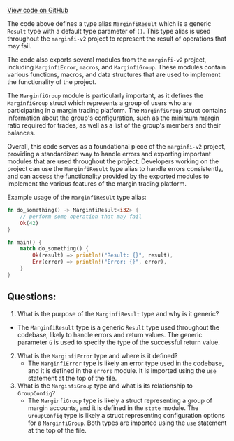 [View code on GitHub](https://github.com/mrgnlabs/marginfi-v2/src/prelude.rs)

The code above defines a type alias `MarginfiResult` which is a generic `Result` type with a default type parameter of `()`. This type alias is used throughout the `marginfi-v2` project to represent the result of operations that may fail. 

The code also exports several modules from the `marginfi-v2` project, including `MarginfiError`, `macros`, and `MarginfiGroup`. These modules contain various functions, macros, and data structures that are used to implement the functionality of the project. 

The `MarginfiGroup` module is particularly important, as it defines the `MarginfiGroup` struct which represents a group of users who are participating in a margin trading platform. The `MarginfiGroup` struct contains information about the group's configuration, such as the minimum margin ratio required for trades, as well as a list of the group's members and their balances. 

Overall, this code serves as a foundational piece of the `marginfi-v2` project, providing a standardized way to handle errors and exporting important modules that are used throughout the project. Developers working on the project can use the `MarginfiResult` type alias to handle errors consistently, and can access the functionality provided by the exported modules to implement the various features of the margin trading platform. 

Example usage of the `MarginfiResult` type alias:

```rust
fn do_something() -> MarginfiResult<i32> {
    // perform some operation that may fail
    Ok(42)
}

fn main() {
    match do_something() {
        Ok(result) => println!("Result: {}", result),
        Err(error) => println!("Error: {}", error),
    }
}
```
## Questions: 
 1. What is the purpose of the `MarginfiResult` type and why is it generic?
   - The `MarginfiResult` type is a generic `Result` type used throughout the codebase, likely to handle errors and return values. The generic parameter `G` is used to specify the type of the successful return value.
2. What is the `MarginfiError` type and where is it defined?
   - The `MarginfiError` type is likely an error type used in the codebase, and it is defined in the `errors` module. It is imported using the `use` statement at the top of the file.
3. What is the `MarginfiGroup` type and what is its relationship to `GroupConfig`?
   - The `MarginfiGroup` type is likely a struct representing a group of margin accounts, and it is defined in the `state` module. The `GroupConfig` type is likely a struct representing configuration options for a `MarginfiGroup`. Both types are imported using the `use` statement at the top of the file.